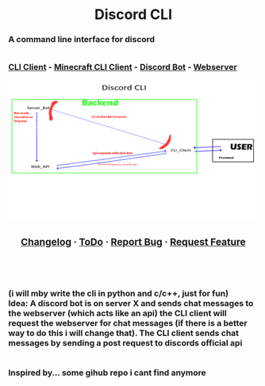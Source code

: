 <h1 align="center">Discord CLI</h1>
<h3>A command line interface for discord<br><br>

<a href="https://github.com/TerrificTable/Discord_CLI/tree/master/cli_client">CLI Client</a> - 
<a href="https://github.com/TerrificTable/Discord_CLI/tree/main/minecraft_discord_client">Minecraft CLI Client</a> - 
<a href="https://github.com/TerrificTable/Discord_CLI/tree/master/discord_bot">Discord Bot</a> - 
<a href="https://github.com/TerrificTable/Discord_CLI/tree/master/webserver">Webserver</a>

<img src="https://github.com/TerrificTable/Discord_CLI/blob/main/Discord_CLI_Idea.png">

<div class="links" align="center">
    <h3>
        <a href="https://github.com/TerrificTable/Discord_CLI/blob/main/Changelog.txt">Changelog</a>
        ·
        <a href="https://github.com/TerrificTable/Discord_CLI/blob/main/ToDo.md">ToDo</a>
        ·
        <a href="https://github.com/TerrificTable/Discord_CLI/issues">Report Bug</a>
        ·
        <a href="https://github.com/TerrificTable/Discord_CLI/issues">Request Feature</a>
    </h3>
</div>

<br><br>
<h3>(i will mby write the cli in python and c/c++, just for fun)<br>
Idea:
A discord bot is on server X and sends chat messages to the webserver (which acts like an api) the CLI client will request the webserver for chat messages (if there is a better way to do this i will change that). The CLI client sends chat messages by sending a post request to discords official api<br><br>
<br>Inspired by... some gihub repo i cant find anymore
